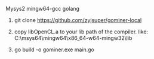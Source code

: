 Mysys2 mingw64-gcc golang


1. git clone https://github.com/zyjsuper/gominer-local

2. copy libOpenCL.a to your lib path of the compiler.
   like: C:\msys64\mingw64\x86_64-w64-mingw32\lib
   
3. go build -o gominer.exe main.go